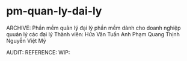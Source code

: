 # pm-quan-ly-dai-ly
ARCHIVE:
Phần mềm quản lý đại lý
phần mềm dành cho doanh nghiệp  quuản lý các đại lý
Thành viên:
Hứa Văn Tuấn Anh
Phạm Quang Thịnh
Nguyễn Việt Mỹ

AUDIT:
REFERENCE:
WIP:
